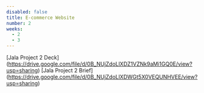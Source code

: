 ```yaml
---
disabled: false
title: E-commerce Website
number: 2
weeks:
  - 2
  - 3
---
```


[Jala Project 2 Deck] (https://drive.google.com/file/d/0B_NUjZdoLlXDZ1VZNk9aMi1GQ0E/view?usp=sharing)
[Jala Project 2 Brief] (https://drive.google.com/file/d/0B_NUjZdoLlXDWGt5X0VEQUNHVEE/view?usp=sharing)
